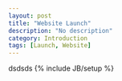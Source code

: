 ```yaml
---
layout: post
title: "Website Launch"
description: "No description"
category: Introduction
tags: [Launch, Website]
---
```


dsdsds
{% include JB/setup %}
